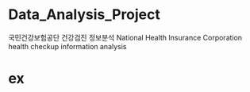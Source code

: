 # Data_Analysis_Project
국민건강보험공단 건강검진 정보분석
National Health Insurance Corporation health checkup information analysis


# ex
